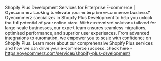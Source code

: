 Shopify Plus Development Services for Enterprise E-commerce | Oyecommerz
 Looking to elevate your enterprise e-commerce business? Oyecommerz specializes in Shopify Plus Development to help you unlock the full potential of your online store. With customized solutions tailored for large-scale businesses, our expert team ensures seamless migrations, optimized performance, and superior user experiences. From advanced integrations to automation, we empower you to scale with confidence on Shopify Plus. Learn more about our comprehensive Shopify Plus services and how we can drive your e-commerce success.
check here - https://oyecommerz.com/services/shopify-plus-development/
